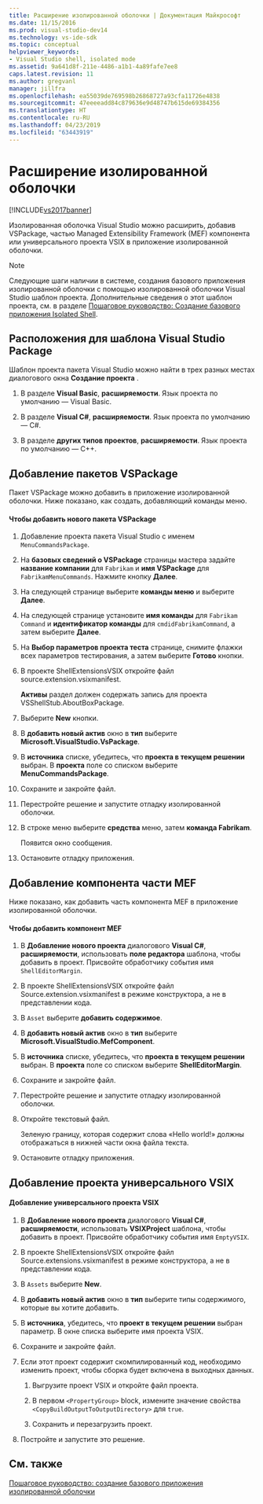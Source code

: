 ```yaml
---
title: Расширение изолированной оболочки | Документация Майкрософт
ms.date: 11/15/2016
ms.prod: visual-studio-dev14
ms.technology: vs-ide-sdk
ms.topic: conceptual
helpviewer_keywords:
- Visual Studio shell, isolated mode
ms.assetid: 9a641d8f-211e-4486-a1b1-4a89fafe7ee8
caps.latest.revision: 11
ms.author: gregvanl
manager: jillfra
ms.openlocfilehash: ea55039de769598b26868727a93cfa11726e4838
ms.sourcegitcommit: 47eeeeadd84c879636e9d48747b615de69384356
ms.translationtype: HT
ms.contentlocale: ru-RU
ms.lasthandoff: 04/23/2019
ms.locfileid: "63443919"
---
```

# <a name="extending-the-isolated-shell"></a>Расширение изолированной оболочки
[!INCLUDE[vs2017banner](../includes/vs2017banner.md)]

Изолированная оболочка Visual Studio можно расширить, добавив VSPackage, частью Managed Extensibility Framework (MEF) компонента или универсального проекта VSIX в приложение изолированной оболочки.  
  
> [!NOTE]
> Следующие шаги наличии в системе, создания базового приложения изолированной оболочки с помощью изолированной оболочки Visual Studio шаблон проекта. Дополнительные сведения о этот шаблон проекта, см. в разделе [Пошаговое руководство: Создание базового приложения Isolated Shell](../extensibility/walkthrough-creating-a-basic-isolated-shell-application.md).  
  
## <a name="locations-for-the-visual-studio-package-project-template"></a>Расположения для шаблона Visual Studio Package  
 Шаблон проекта пакета Visual Studio можно найти в трех разных местах диалогового окна **Создание проекта** .  
  
1. В разделе **Visual Basic**, **расширяемости**. Язык проекта по умолчанию — Visual Basic.  
  
2. В разделе **Visual C#**, **расширяемости**. Язык проекта по умолчанию — C#.  
  
3. В разделе **других типов проектов**, **расширяемости**. Язык проекта по умолчанию — C++.  
  
## <a name="adding-a-vspackage"></a>Добавление пакетов VSPackage  
 Пакет VSPackage можно добавить в приложение изолированной оболочки. Ниже показано, как создать, добавляющий команды меню.  
  
#### <a name="to-add-a-new-vspackage"></a>Чтобы добавить нового пакета VSPackage  
  
1. Добавление проекта пакета Visual Studio с именем `MenuCommandsPackage`.  
  
2. На **базовых сведений о VSPackage** страницы мастера задайте **название компании** для `Fabrikam` и **имя VSPackage** для `FabrikamMenuCommands`. Нажмите кнопку **Далее**.  
  
3. На следующей странице выберите **команды меню** и выберите **Далее**.  
  
4. На следующей странице установите **имя команды** для `Fabrikam Command` и **идентификатор команды** для `cmdidFabrikamCommand`, а затем выберите **Далее**.  
  
5. На **Выбор параметров проекта теста** странице, снимите флажки всех параметров тестирования, а затем выберите **Готово** кнопки.  
  
6. В проекте ShellExtensionsVSIX откройте файл source.extension.vsixmanifest.  
  
     **Активы** раздел должен содержать запись для проекта VSShellStub.AboutBoxPackage.  
  
7. Выберите **New** кнопки.  
  
8. В **добавить новый актив** окно в **тип** выберите **Microsoft.VisualStudio.VsPackage**.  
  
9. В **источника** списке, убедитесь, что **проекта в текущем решении** выбран. В **проекта** поле со списком выберите **MenuCommandsPackage**.  
  
10. Сохраните и закройте файл.  
  
11. Перестройте решение и запустите отладку изолированной оболочки.  
  
12. В строке меню выберите **средства** меню, затем **команда Fabrikam**.  
  
     Появится окно сообщения.  
  
13. Остановите отладку приложения.  
  
## <a name="adding-a-mef-component-part"></a>Добавление компонента части MEF  
 Ниже показано, как добавить часть компонента MEF в приложение изолированной оболочки.  
  
#### <a name="to-add-a-mef-component"></a>Чтобы добавить компонент MEF  
  
1. В **Добавление нового проекта** диалогового **Visual C#**, **расширяемости**, использовать **поле редактора** шаблона, чтобы добавить в проект. Присвойте обработчику события имя `ShellEditorMargin`.  
  
2. В проекте ShellExtensionsVSIX откройте файл Source.extension.vsixmanifest в режиме конструктора, а не в представлении кода.  
  
3. В `Asset` выберите **добавить содержимое**.  
  
4. В **добавить новый актив** окно в **тип** выберите **Microsoft.VisualStudio.MefComponent**.  
  
5. В **источника** списке, убедитесь, что **проекта в текущем решении** выбран. В **проекта** поле со списком выберите **ShellEditorMargin**.  
  
6. Сохраните и закройте файл.  
  
7. Перестройте решение и запустите отладку изолированной оболочки.  
  
8. Откройте текстовый файл.  
  
     Зеленую границу, которая содержит слова «Hello world!» должны отображаться в нижней части окна файла текста.  
  
9. Остановите отладку приложения.  
  
## <a name="adding-a-generic-vsix-project"></a>Добавление проекта универсального VSIX  
  
#### <a name="to-add-a-generic-vsix-project"></a>Добавление универсального проекта VSIX  
  
1. В **Добавление нового проекта** диалогового **Visual C#**, **расширяемости**, использовать **VSIXProject** шаблона, чтобы добавить в проект. Присвойте обработчику события имя `EmptyVSIX`.  
  
2. В проекте ShellExtensionsVSIX откройте файл Source.extensions.vsixmanifest в режиме конструктора, а не в представлении кода.  
  
3. В `Assets` выберите **New**.  
  
4. В **добавить новый актив** окно в **тип** выберите типы содержимого, которые вы хотите добавить.  
  
5. В **источника**, убедитесь, что **проект в текущем решении** выбран параметр. В окне списка выберите имя проекта VSIX.  
  
6. Сохраните и закройте файл.  
  
7. Если этот проект содержит скомпилированный код, необходимо изменить проект, чтобы сборка будет включена в выходных данных.  
  
    1. Выгрузите проект VSIX и откройте файл проекта.  
  
    2. В первом `<PropertyGroup>` block, измените значение свойства `<CopyBuildOutputToOutputDirectory>` для `true`.  
  
    3. Сохранить и перезагрузить проект.  
  
8. Постройте и запустите это решение.  
  
## <a name="see-also"></a>См. также  
 [Пошаговое руководство: создание базового приложения изолированной оболочки](../extensibility/walkthrough-creating-a-basic-isolated-shell-application.md)
